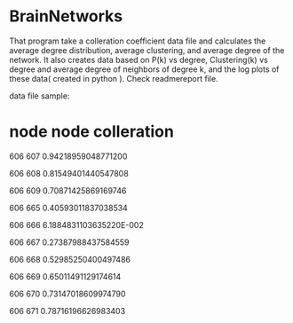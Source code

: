 # BrainNetworks
That program take a colleration coefficient data file and calculates the average degree distribution, average clustering, and average degree of the network. It also creates data based on P(k) vs degree, Clustering(k) vs degree and average degree of neighbors of degree k, and the log plots of these data( created in python ). Check readmereport file. 


data file sample:

node node colleration
=====================


606 607 0.94218959048771200

606 608 0.81549401440547808

606 609 0.70871425869169746

606 665 0.40593011837038534

606 666 6.1884831103635220E-002

606 667 0.27387988437584559

606 668 0.52985250400497486

606 669 0.65011491129174614

606 670 0.73147018609974790

606 671 0.78716196626983403

